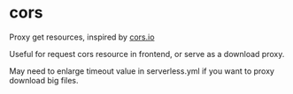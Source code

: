 # cors

Proxy get resources, inspired by [cors.io](https://cors.io)

Useful for request cors resource in frontend, or serve as a download proxy.

May need to enlarge timeout value in serverless.yml if you want to proxy download big files.
